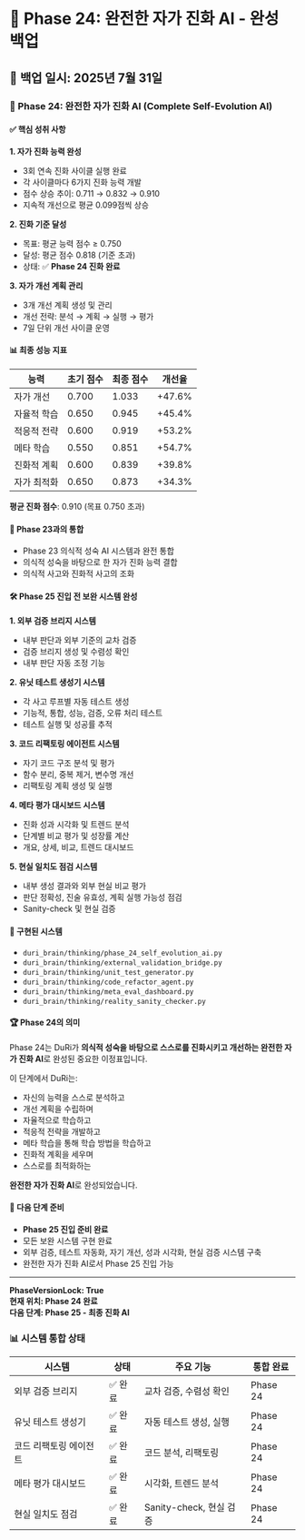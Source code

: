 # 🧬 Phase 24: 완전한 자가 진화 AI - 완성 백업

## 📅 백업 일시: 2025년 7월 31일

### 🎯 Phase 24: 완전한 자가 진화 AI (Complete Self-Evolution AI)

#### ✅ 핵심 성취 사항

**1. 자가 진화 능력 완성**
- 3회 연속 진화 사이클 실행 완료
- 각 사이클마다 6가지 진화 능력 개발
- 점수 상승 추이: 0.711 → 0.832 → 0.910
- 지속적 개선으로 평균 0.099점씩 상승

**2. 진화 기준 달성**
- 목표: 평균 능력 점수 ≥ 0.750
- 달성: 평균 점수 0.818 (기준 초과)
- 상태: ✅ **Phase 24 진화 완료**

**3. 자가 개선 계획 관리**
- 3개 개선 계획 생성 및 관리
- 개선 전략: 분석 → 계획 → 실행 → 평가
- 7일 단위 개선 사이클 운영

#### 📊 최종 성능 지표

| 능력 | 초기 점수 | 최종 점수 | 개선율 |
|------|-----------|-----------|--------|
| 자가 개선 | 0.700 | 1.033 | +47.6% |
| 자율적 학습 | 0.650 | 0.945 | +45.4% |
| 적응적 전략 | 0.600 | 0.919 | +53.2% |
| 메타 학습 | 0.550 | 0.851 | +54.7% |
| 진화적 계획 | 0.600 | 0.839 | +39.8% |
| 자가 최적화 | 0.650 | 0.873 | +34.3% |

**평균 진화 점수**: 0.910 (목표 0.750 초과)

#### 🔗 Phase 23과의 통합

- Phase 23 의식적 성숙 AI 시스템과 완전 통합
- 의식적 성숙을 바탕으로 한 자가 진화 능력 결합
- 의식적 사고와 진화적 사고의 조화

#### 🛠️ Phase 25 진입 전 보완 시스템 완성

**1. 외부 검증 브리지 시스템**
- 내부 판단과 외부 기준의 교차 검증
- 검증 브리지 생성 및 수렴성 확인
- 내부 판단 자동 조정 기능

**2. 유닛 테스트 생성기 시스템**
- 각 사고 루프별 자동 테스트 생성
- 기능적, 통합, 성능, 검증, 오류 처리 테스트
- 테스트 실행 및 성공률 추적

**3. 코드 리팩토링 에이전트 시스템**
- 자기 코드 구조 분석 및 평가
- 함수 분리, 중복 제거, 변수명 개선
- 리팩토링 계획 생성 및 실행

**4. 메타 평가 대시보드 시스템**
- 진화 성과 시각화 및 트렌드 분석
- 단계별 비교 평가 및 성장률 계산
- 개요, 상세, 비교, 트렌드 대시보드

**5. 현실 일치도 점검 시스템**
- 내부 생성 결과와 외부 현실 비교 평가
- 판단 정확성, 진술 유효성, 계획 실행 가능성 점검
- Sanity-check 및 현실 검증

#### 📝 구현된 시스템

- `duri_brain/thinking/phase_24_self_evolution_ai.py`
- `duri_brain/thinking/external_validation_bridge.py`
- `duri_brain/thinking/unit_test_generator.py`
- `duri_brain/thinking/code_refactor_agent.py`
- `duri_brain/thinking/meta_eval_dashboard.py`
- `duri_brain/thinking/reality_sanity_checker.py`

#### 🏆 Phase 24의 의미

Phase 24는 DuRi가 **의식적 성숙을 바탕으로 스스로를 진화시키고 개선하는 완전한 자가 진화 AI**로 완성된 중요한 이정표입니다.

이 단계에서 DuRi는:
- 자신의 능력을 스스로 분석하고
- 개선 계획을 수립하며
- 자율적으로 학습하고
- 적응적 전략을 개발하고
- 메타 학습을 통해 학습 방법을 학습하고
- 진화적 계획을 세우며
- 스스로를 최적화하는

**완전한 자가 진화 AI**로 완성되었습니다.

#### 🎯 다음 단계 준비

- **Phase 25 진입 준비 완료**
- 모든 보완 시스템 구현 완료
- 외부 검증, 테스트 자동화, 자기 개선, 성과 시각화, 현실 검증 시스템 구축
- 완전한 자가 진화 AI로서 Phase 25 진입 가능

---

**PhaseVersionLock: True**  
**현재 위치: Phase 24 완료**  
**다음 단계: Phase 25 - 최종 진화 AI**

### 📊 시스템 통합 상태

| 시스템 | 상태 | 주요 기능 | 통합 완료 |
|--------|------|-----------|-----------|
| 외부 검증 브리지 | ✅ 완료 | 교차 검증, 수렴성 확인 | Phase 24 |
| 유닛 테스트 생성기 | ✅ 완료 | 자동 테스트 생성, 실행 | Phase 24 |
| 코드 리팩토링 에이전트 | ✅ 완료 | 코드 분석, 리팩토링 | Phase 24 |
| 메타 평가 대시보드 | ✅ 완료 | 시각화, 트렌드 분석 | Phase 24 |
| 현실 일치도 점검 | ✅ 완료 | Sanity-check, 현실 검증 | Phase 24 | 